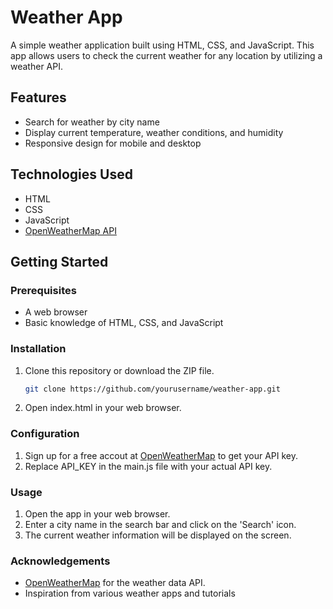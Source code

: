 # Weather App

A simple weather application built using HTML, CSS, and JavaScript. This app allows users to check the current weather for any location by utilizing a weather API.

## Features

- Search for weather by city name
- Display current temperature, weather conditions, and humidity
- Responsive design for mobile and desktop

## Technologies Used

- HTML
- CSS
- JavaScript
- [OpenWeatherMap API](https://openweathermap.org/api)

## Getting Started

### Prerequisites

- A web browser
- Basic knowledge of HTML, CSS, and JavaScript

### Installation

1. Clone this repository or download the ZIP file.
   ```bash
   git clone https://github.com/yourusername/weather-app.git

2. Open index.html in your web browser.

### Configuration

1. Sign up for a free accout at [OpenWeatherMap](https://openweathermap.org/) to get your API key.
2. Replace API_KEY in the main.js file with your actual API key.

### Usage

1. Open the app in your web browser.
2. Enter a city name in the search bar and click on the 'Search' icon.
3. The current weather information will be displayed on the screen.

### Acknowledgements
- [OpenWeatherMap](https://openweathermap.org/) for the weather data API.
- Inspiration from various weather apps and tutorials
